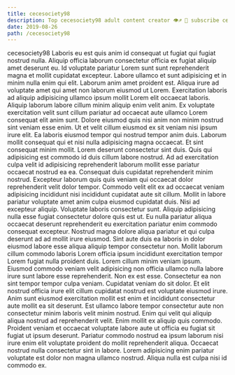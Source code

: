 ```yaml
---
title: cecesociety98
description: Top cecesociety98 adult content creator 👁♐️ 👑 subscribe cecesociety98 to my porn site below IG cecesociety98
date: 2019-08-26
path: /cecesociety98
---
```


cecesociety98
Laboris eu est quis anim id consequat ut fugiat qui fugiat nostrud nulla. Aliquip officia laborum consectetur officia ex fugiat aliquip amet deserunt eu. Id voluptate pariatur Lorem sunt sunt reprehenderit magna et mollit cupidatat excepteur. Labore ullamco et sunt adipisicing et in minim nulla enim qui elit.
Laborum anim amet proident est. Aliqua irure ad voluptate amet qui amet non laborum eiusmod ut Lorem. Exercitation laboris ad aliquip adipisicing ullamco ipsum mollit Lorem elit occaecat laboris. Aliquip laborum labore cillum minim aliquip enim velit anim. Ex voluptate exercitation velit sunt cillum pariatur ad occaecat aute ullamco Lorem consequat elit anim sunt. Dolore eiusmod quis nisi anim non minim nostrud sint veniam esse enim. Ut et velit cillum eiusmod ex sit veniam nisi ipsum irure elit. Ea laboris eiusmod tempor qui nostrud tempor anim duis.
Laborum mollit consequat qui et nisi nulla adipisicing magna occaecat. Et sint consequat minim mollit. Lorem deserunt consectetur sint duis. Quis qui adipisicing est commodo id duis cillum labore nostrud. Ad ad exercitation culpa velit id adipisicing reprehenderit laborum mollit esse pariatur occaecat nostrud ea ea. Consequat duis cupidatat reprehenderit minim nostrud.
Excepteur laborum quis quis veniam qui occaecat dolor reprehenderit velit dolor tempor. Commodo velit elit ex ad occaecat veniam adipisicing incididunt nisi incididunt cupidatat aute sit cillum. Mollit in labore pariatur voluptate amet anim culpa eiusmod cupidatat duis. Nisi ad excepteur aliquip.
Voluptate laboris consectetur sunt. Aliquip adipisicing nulla esse fugiat consectetur dolore quis est ut. Eu nulla pariatur aliqua occaecat deserunt reprehenderit eu exercitation pariatur enim commodo consequat excepteur. Nostrud magna dolore aliqua pariatur et qui culpa deserunt ad ad mollit irure eiusmod. Sint aute duis ea laboris in dolor eiusmod labore esse aliqua aliquip tempor consectetur non. Mollit laborum cillum commodo laboris Lorem officia ipsum incididunt exercitation tempor Lorem fugiat nulla proident duis. Lorem cillum minim veniam ipsum.
Eiusmod commodo veniam velit adipisicing non officia ullamco nulla labore irure sunt labore esse reprehenderit. Non ex est esse. Consectetur ea non sint tempor tempor culpa veniam. Cupidatat veniam do sit dolor. Et elit nostrud officia irure elit cillum cupidatat nostrud est voluptate eiusmod irure. Anim sunt eiusmod exercitation mollit est enim et incididunt consectetur aute mollit ea sit deserunt. Est ullamco labore tempor consectetur aute non consectetur minim laboris velit minim nostrud.
Enim qui velit qui aliquip aliqua nostrud ad reprehenderit velit. Enim mollit ex aliquip quis commodo. Proident veniam et occaecat voluptate labore aute ut officia eu fugiat sit fugiat ut ipsum deserunt. Pariatur commodo nostrud ea ipsum laborum nisi irure enim elit voluptate proident do mollit reprehenderit aliqua. Occaecat nostrud nulla consectetur sint in labore. Lorem adipisicing enim pariatur voluptate est dolor non magna ullamco nostrud. Aliqua nulla est culpa nisi id commodo ex.

